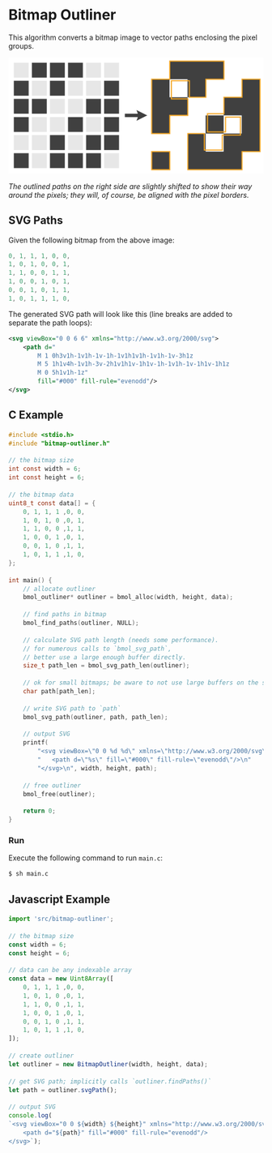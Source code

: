 # Bitmap Outliner

This algorithm converts a bitmap image to vector paths enclosing the pixel groups.

![Conversion Diagram](assets/conversion-diagram.svg)

*The outlined paths on the right side are slightly shifted to show their way around the pixels; they will, of course, be aligned with the pixel borders.*

## SVG Paths

Given the following bitmap from the above image:

```c
0, 1, 1, 1, 0, 0,
1, 0, 1, 0, 0, 1,
1, 1, 0, 0, 1, 1,
1, 0, 0, 1, 0, 1,
0, 0, 1, 0, 1, 1,
1, 0, 1, 1, 1, 0,
```

The generated SVG path will look like this (line breaks are added to separate the path loops):

```xml
<svg viewBox="0 0 6 6" xmlns="http://www.w3.org/2000/svg">
	<path d="
		M 1 0h3v1h-1v1h-1v-1h-1v1h1v1h-1v1h-1v-3h1z
		M 5 1h1v4h-1v1h-3v-2h1v1h1v-1h1v-1h-1v1h-1v-1h1v-1h1z
		M 0 5h1v1h-1z"
		fill="#000" fill-rule="evenodd"/>
</svg>
```

## C Example

```c
#include <stdio.h>
#include "bitmap-outliner.h"

// the bitmap size
int const width = 6;
int const height = 6;

// the bitmap data
uint8_t const data[] = {
	0, 1, 1, 1 ,0, 0,
	1, 0, 1, 0 ,0, 1,
	1, 1, 0, 0 ,1, 1,
	1, 0, 0, 1 ,0, 1,
	0, 0, 1, 0 ,1, 1,
	1, 0, 1, 1 ,1, 0,
};

int main() {
	// allocate outliner
	bmol_outliner* outliner = bmol_alloc(width, height, data);
	
	// find paths in bitmap
	bmol_find_paths(outliner, NULL);
	
	// calculate SVG path length (needs some performance).
	// for numerous calls to `bmol_svg_path`,
	// better use a large enough buffer directly.
	size_t path_len = bmol_svg_path_len(outliner);
	
	// ok for small bitmaps; be aware to not use large buffers on the stack!
	char path[path_len];
	
	// write SVG path to `path`
	bmol_svg_path(outliner, path, path_len);
	
	// output SVG
	printf(
		"<svg viewBox=\"0 0 %d %d\" xmlns=\"http://www.w3.org/2000/svg\">\n"
		"	<path d=\"%s\" fill=\"#000\" fill-rule=\"evenodd\"/>\n"
		"</svg>\n", width, height, path);
	
	// free outliner
	bmol_free(outliner);
	
	return 0;
}
```

### Run

Execute the following command to run `main.c`:

```sh
$ sh main.c
```

## Javascript Example

```js
import 'src/bitmap-outliner';

// the bitmap size
const width = 6;
const height = 6;

// data can be any indexable array
const data = new Uint8Array([
	0, 1, 1, 1 ,0, 0,
	1, 0, 1, 0 ,0, 1,
	1, 1, 0, 0 ,1, 1,
	1, 0, 0, 1 ,0, 1,
	0, 0, 1, 0 ,1, 1,
	1, 0, 1, 1 ,1, 0,
]);

// create outliner
let outliner = new BitmapOutliner(width, height, data);

// get SVG path; implicitly calls `outliner.findPaths()`
let path = outliner.svgPath();

// output SVG
console.log(
`<svg viewBox="0 0 ${width} ${height}" xmlns="http://www.w3.org/2000/svg">
	<path d="${path}" fill="#000" fill-rule="evenodd"/>
</svg>`);
```